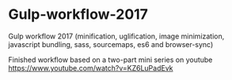 # Gulp-workflow-2017
Gulp workflow 2017 (minification, uglification, image minimization, javascript bundling, sass, sourcemaps, es6 and browser-sync)

Finished workflow based on a two-part mini series on youtube
https://www.youtube.com/watch?v=KZ6LuPadEvk
